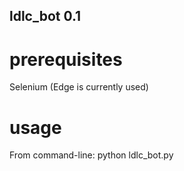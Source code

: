 ## ldlc_bot 0.1

# prerequisites
Selenium (Edge is currently used)

# usage
From command-line: python ldlc_bot.py
